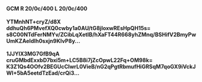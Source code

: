 #### GCM R 20/0c/400 L 20/0c/400
**YTMnhNT+cryZ/d8X**<br/>**ddhuQh6PMvefXQ0cwby1a0AU/tG8jloxwREsHpQH15s=**<br/>**s8C00NTdFerNMYv/ZCibLqXetIB/hXaFT44R668yhZMnq/BSHifV2BmyPwUmKZAeldIh0sxjn9KIvP8y...**<br/><br/>
**1JJYlX3MG7GfB9qA**<br/>**cruGMbdExxbD7bxi5m+LC5B8i7jZcOpwL22Fq+OM98k=**<br/>**K3Z1Qs4OOfv2BEGUcClwrL0VieB/nG2qPgtRbmufHiGRSqM7qoGX9iVckJWI+5bA5eetdTzEad/crQi3...**